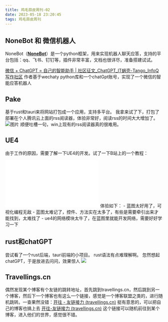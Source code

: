 ```yaml
---
title: 鸡毛蒜皮周刊-02
date: 2023-05-18 23:20:45
tags: 鸡毛蒜皮周刊
---
```

## NoneBot 和 微信机器人
NoneBot（**[NoneBot](https://v2.nonebot.dev/)**）是一个python框架，用来实现机器人聊天应答，支持的平台包括：qq、飞书、钉钉等，插件非常丰富，文档也很详尽，准备搭建试试。

[微信 + ChatGPT = 自己的智能助手 | 社区征文_ChatGPT_IT蜗壳-Tango_InfoQ写作社区](https://xie.infoq.cn/article/20f19146237f3714c5eb5adb7) 作者基于wechaty python库和一个chatGpt账号，实现了一个微信的智能应答机器人

## Pake
基于rust和tauri来将网站打包成一个应用，支持多平台。
我拿来试了下，打包了部署在个人腾讯云上面的rss阅读器，体验非常好，阅读rss的时间大大增加了。
![图片](http://110.42.182.92:4080/Pasted%20image%2020230307081744.png)
顺便吐槽一句，win上现有的rss阅读器真的很难用。

## UE4
由于工作的原因，需要了解一下UE4的开发。试了一下B站上的一个教程：
<iframe src="//player.bilibili.com/player.html?aid=728399911&bvid=BV1qS4y1J7oh&cid=772526176&page=1" scrolling="no" border="0" frameborder="no" framespacing="0" allowfullscreen="true"> </iframe>
体验如下：
- 蓝图太好用了，可视化编程无敌
- 蓝图太难记了，控件、方法实在太多了，有些是需要牵引出来才能找到，太难找了
- ue4的网络模块太牛了，在蓝图里就能开发网络，需要好好学习一下

## rust和chatGPT
尝试看了一个rust后端，tauri前端的小项目。
rust语法有点难理解啊。
忽然想起chatGPT，于是放进去问问，效果惊人
![](http://110.42.182.92:4080/Pasted%20image%2020230309091056.png)
## Travellings.cn
偶然发现某个博客有个友链的跳转地址，首先跳到travellings.cn，然后跳到另一个博客，然后下一个博客也有这么一个链接，感觉是一个博客联盟之类的，进行随机跳转。一查果然没错：[开往 - 友链接力 (travellings.cn)](https://www.travellings.cn/)
挺有意思的，可以把自己的博客也搞上去
[开往-友链接力 (travellings.cn)](https://www.travellings.cn/go.html)  这个链接可以随机前往到某个博客，进入他们的世界，感觉很不错。
